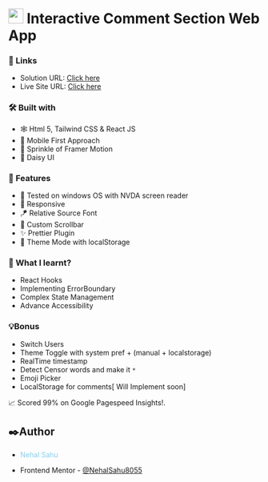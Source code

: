 # <img src="https://cdn.iconscout.com/icon/free/png-512/free-react-1-282599.png?f=avif&w=512" width="30"/> Interactive Comment Section Web App

### 🔗 Links

- Solution URL: [Click here]()
- Live Site URL: [Click here]()

### 🛠️ Built with

- 🕸️ Html 5, Tailwind CSS & React JS
- 📱 Mobile First Approach
- 🎥 Sprinkle of Framer Motion
- 🤹 Daisy UI

### 🎨 Features

- 🧏 Tested on windows OS with NVDA screen reader
- 💯 Responsive
- 🪁 Relative Source Font
- 💈 Custom Scrollbar
- ✨ Prettier Plugin
- 🔁 Theme Mode with localStorage

### 📜 What I learnt?

- React Hooks
- Implementing ErrorBoundary
- Complex State Management
- Advance Accessibility

### 💡Bonus

- Switch Users
- Theme Toggle with system pref + (manual + localstorage)
- RealTime timestamp
- Detect Censor words and make it `*`
- Emoji Picker
- LocalStorage for comments[ Will Implement soon]

📈 Scored 99% on Google Pagespeed Insights!.

## ✒️Author

- <p style="color:skyblue">Nehal Sahu</p>
- Frontend Mentor - [@NehalSahu8055](https://www.frontendmentor.io/profile/NehalSahu8055)
